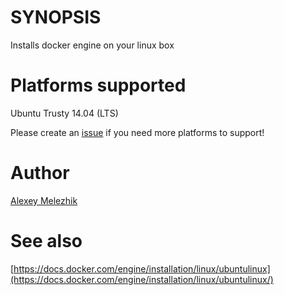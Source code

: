 # SYNOPSIS

Installs docker engine on your linux box

# Platforms supported

Ubuntu Trusty 14.04 (LTS)

Please create an [issue](https://github.com/melezhik/docker-engine/issues)  if you need more platforms to support!

# Author

[Alexey Melezhik](mailto:melezhik@gmail.com)

# See also

[https://docs.docker.com/engine/installation/linux/ubuntulinux](https://docs.docker.com/engine/installation/linux/ubuntulinux/)

